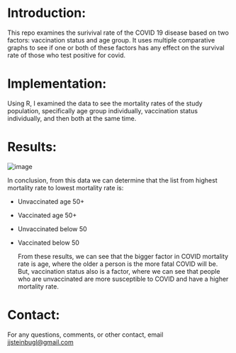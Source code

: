 # Introduction:
This repo examines the surivival rate of the COVID 19 disease based on two factors: vaccination status and age group. It uses multiple comparative graphs to see if one or both of these factors has any effect on the survival rate of those who test positive for covid.
# Implementation:
Using R, I examined the data to see the mortality rates of the study population, specifically age group individually, vaccination status individually, and then both at the same time.
# Results:
![image](https://github.com/user-attachments/assets/dddc78bb-3594-4d3f-b825-5865d01ba780)

In conclusion, from this data we can determine that the list from highest mortality rate to lowest mortality rate is:

-   Unvaccinated age 50+

-   Vaccinated age 50+

-   Unvaccinated below 50

-   Vaccinated below 50

    From these results, we can see that the bigger factor in COVID mortality rate is age, where the older a person is the more fatal COVID will be. But, vaccination status also is a factor, where we can see that people who are unvaccinated are more susceptible to COVID and have a higher mortality rate.
# Contact:
For any questions, comments, or other contact, email jjsteinbugl@gmail.com
